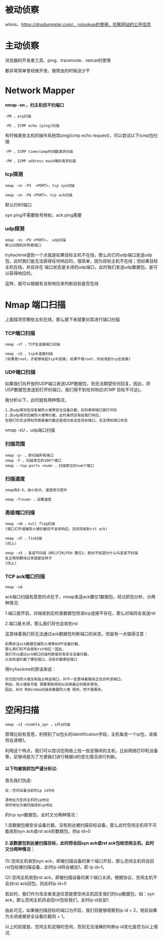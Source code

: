 # 被动侦察

whois、https://dnsdumpster.com/、nslookup的使用，侦察网站的公开信息

# 主动侦察

浏览器的开发者工具、ping、traceroute、netcat的使用



都非常简单曾经做开发、做爬虫的时候没少干



# Network Mapper

#### nmap -sn ，扫主机但不扫端口

    -PR ，arp扫描

    -PE ，ICMP echo (ping)扫描

有时候某些主机的操作系统禁ping(icmp echo request)，可以尝试以下icmp包扫描

    -PP ，ICMP timestamp时间戳请求扫描

    -PM ，ICMP address mask掩码请求扫描

### tcp探测

    nmap -sn -PS  <PORT>，tcp syn扫描

    nmap -sn -PA <PORT>，tcp ack扫描

默认扫80端口

syn ping不需要账号特权，ack ping需要

### udp探测

    nmap -sn -PU <PORT>， udp扫描
    默认扫随机的奇葩端口

tryhackme提到一个点就是如果目标主机不在线，那么向它的udp端口发送udp包，此时我们是无法获得任何响应的，很简单，因为目标主机不在线；但如果目标主机在线，并且存在 端口状态是关闭的udp端口，此时我们发送udp数据包，是可以获得响应的。

这样，就可以根据有没有响应来判断目标是否在线



# Nmap 端口扫描

上面探测完哪些主机在线，那么接下来就要对其进行端口扫描

### TCP端口扫描

    nmap -sT ，TCP全连接端口扫描

    nmap -sS ，tcp半连接扫描
    (如果是root，才能够发起tcp半连接; 如果不是root，则会发起tcp全连接)


### UDP端口扫描

如果我们向开放的UDP端口发送UDP数据包，则无法期望任何回复。因此，将UDP数据包发送到打开的端口，我们得不到任何响应(ICMP 目标不可达)。

我分析以下，此时就有两种情况，

    1.该udp探测包没有被防火墙等安全设备拦截，则将表明端口是打开的
    2.该udp探测包被防火墙等拦截，此时虽然没有给我们响应，
    但我们仍无法得知究竟是被拦截还是成功发送至目标端口，无法得知端口状态

nmap -sU ，udp端口扫描


### 扫描范围

    nmap -p- ，即扫描所有端口
    nmap -F ，扫描常见的100个端口
    nmap --top-ports <num> ，扫描常见的num个端口

### 扫描速度

    nmap有0-5，由小到大，速度依次提升

    nmap -T<num> ，设置速度


### 高级端口扫描

    nmap -sN ，null flag扫描
    (端口打开或被防火墙拦截将不会有响应，否则将收到rst ack)

    nmap -sF ，fin扫描
    (同上)

    nmap -sX ，圣诞节扫描 URG|FIN|PSH 置位1，我也不知道为什么叫圣诞节扫描
    反正微软翻译过来就是这样子
    (同上)

### TCP ack端口扫描

    nmap -sA

ack端口扫描有意思的点在于，nmap发送ack置位1数据包，经过抓包分析，分两种情况:

1.端口是开启，对端收到后检查数据包但该tcp连接不存在，那么对端将会发送rst

2.端口是关闭，那么我们将也会收到rst

这意味着我们将无法通过ack数据包判断端口的状态，但是有一点值得注意：

    如果非法ack数据包被防火墙等ASPF设备拦截，
    那么我们将不会收到rst响应！因此，
    我们可以通过ack端口扫描判断是否有安全设备拦截，
    以及知道拦截了哪些端口、没有拦截哪些端口

用tryhackme的原话来说：

    仅仅因为防火墙没有阻止特定端口，并不一定意味着服务正在侦听该端口。
    例如，防火墙有可能 需要更新规则以反映最近的服务更改。
    因此，ACK 和Window扫描会暴露防火墙 规则，而不是服务。


# 空闲扫描

    nmap -sI <zomble_ip> ，idle扫描

原理比较有意思，利用到了ip包头的identification字段，主机每发一个ip包，该值将会递增1。

利用这个特点，我们可以尝试在网络上找一些足够闲的主机，比如网络打印机设备等，足够闲是为了方便我们进行根据id的变化情况进行判断。

#### 以下均被我抓包严谨分析过:

首先我们伪造:

    设：空闲设备当前的ip id为0

    源地址为空闲主机的ip地址
    目的地址为被扫描目标ip地址

的tcp syn数据包，此时又分两种情况：

1.该数据包被安全设备拦截，没有到达被扫描目标设备，那么此时空闲主机将不可能收到syn ack或rst ack的数据包，则ip id=0

#### 2.该数据包到达被扫描目标，此时将会回syn ack或rst ack包给空闲主机，此时又分两种情况：

(1).空闲主机收到syn ack，即被扫描设备的某个端口开启，那么空闲主机将会回rst包给被扫描设备，此时ip id将会被加1，即 ip id=1。

(2).空闲主机收到rst ack，即被扫描设备的某个端口关闭，根据协议，空闲主机不会对rst ack回包，则此时ip id=0


若此时，我们作为攻击者发送任意能使空闲主机回复我们的tcp数据包，如：syn ack，那么空闲主机将会回rst包给我们，此时ip id会加1.

由此可见，如果被扫描目标的端口为开启，我们将能够观察到ip id + 2，相反如果为关闭或被安全设备拦截则 + 1。

以上的前提是，空闲主机足够的空闲，否则无法准确的判断ip id变化是否为以上情况.
